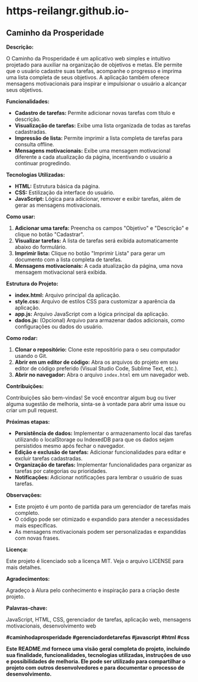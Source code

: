 # https-reilangr.github.io-
## Caminho da Prosperidade

**Descrição:**

O Caminho da Prosperidade é um aplicativo web simples e intuitivo projetado para auxiliar na organização de objetivos e metas. Ele permite que o usuário cadastre suas tarefas, acompanhe o progresso e imprima uma lista completa de seus objetivos. A aplicação também oferece mensagens motivacionais para inspirar e impulsionar o usuário a alcançar seus objetivos.

**Funcionalidades:**

* **Cadastro de tarefas:** Permite adicionar novas tarefas com título e descrição.
* **Visualização de tarefas:** Exibe uma lista organizada de todas as tarefas cadastradas.
* **Impressão de lista:** Permite imprimir a lista completa de tarefas para consulta offline.
* **Mensagens motivacionais:** Exibe uma mensagem motivacional diferente a cada atualização da página, incentivando o usuário a continuar progredindo.

**Tecnologias Utilizadas:**

* **HTML:** Estrutura básica da página.
* **CSS:** Estilização da interface do usuário.
* **JavaScript:** Lógica para adicionar, remover e exibir tarefas, além de gerar as mensagens motivacionais.

**Como usar:**

1. **Adicionar uma tarefa:** Preencha os campos "Objetivo" e "Descrição" e clique no botão "Cadastrar".
2. **Visualizar tarefas:** A lista de tarefas será exibida automaticamente abaixo do formulário.
3. **Imprimir lista:** Clique no botão "Imprimir Lista" para gerar um documento com a lista completa de tarefas.
4. **Mensagens motivacionais:** A cada atualização da página, uma nova mensagem motivacional será exibida.

**Estrutura do Projeto:**

* **index.html:** Arquivo principal da aplicação.
* **style.css:** Arquivo de estilos CSS para customizar a aparência da aplicação.
* **app.js:** Arquivo JavaScript com a lógica principal da aplicação.
* **dados.js:** (Opcional) Arquivo para armazenar dados adicionais, como configurações ou dados do usuário.

**Como rodar:**

1. **Clonar o repositório:** Clone este repositório para o seu computador usando o Git.
2. **Abrir em um editor de código:** Abra os arquivos do projeto em seu editor de código preferido (Visual Studio Code, Sublime Text, etc.).
3. **Abrir no navegador:** Abra o arquivo `index.html` em um navegador web.

**Contribuições:**

Contribuições são bem-vindas! Se você encontrar algum bug ou tiver alguma sugestão de melhoria, sinta-se à vontade para abrir uma issue ou criar um pull request.

**Próximas etapas:**

* **Persistência de dados:** Implementar o armazenamento local das tarefas utilizando o localStorage ou IndexedDB para que os dados sejam persistidos mesmo após fechar o navegador.
* **Edição e exclusão de tarefas:** Adicionar funcionalidades para editar e excluir tarefas cadastradas.
* **Organização de tarefas:** Implementar funcionalidades para organizar as tarefas por categorias ou prioridades.
* **Notificações:** Adicionar notificações para lembrar o usuário de suas tarefas.

**Observações:**

* Este projeto é um ponto de partida para um gerenciador de tarefas mais completo.
* O código pode ser otimizado e expandido para atender a necessidades mais específicas.
* As mensagens motivacionais podem ser personalizadas e expandidas com novas frases.

**Licença:**

Este projeto é licenciado sob a licença MIT. Veja o arquivo LICENSE para mais detalhes.

**Agradecimentos:**

Agradeço à Alura pelo conhecimento e inspiração para a criação deste projeto.

**Palavras-chave:**

JavaScript, HTML, CSS, gerenciador de tarefas, aplicação web, mensagens motivacionais, desenvolvimento web

**#caminhodaprosperidade #gerenciadordetarefas #javascript #html #css**

**Este README.md fornece uma visão geral completa do projeto, incluindo sua finalidade, funcionalidades, tecnologias utilizadas, instruções de uso e possibilidades de melhoria. Ele pode ser utilizado para compartilhar o projeto com outros desenvolvedores e para documentar o processo de desenvolvimento.**
